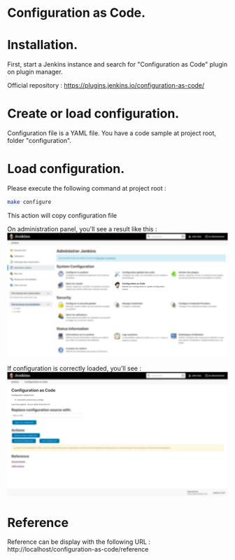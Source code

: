 # Configuration as Code.

# Installation.
First, start a Jenkins instance and search for "Configuration as Code" plugin on plugin manager.

Official repository : https://plugins.jenkins.io/configuration-as-code/

# Create or load configuration.
Configuration file is a YAML file. You have a code sample at project root, folder "configuration".

# Load configuration.
Please execute the following command at project root : 
```bash
make configure
```
This action will copy configuration file

On administration panel, you'll see a result like this : 
![Step 1 - Make sure plugin is available in administration panel](step1.png)

If configuration is correctly loaded, you'll see :
![Step 2 - Make sure configuration is loaded](step2.png)

# Reference
Reference can be display with the following URL : http://localhost/configuration-as-code/reference
